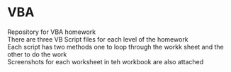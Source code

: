 # VBA
Repository for VBA homework<br>
There are three VB Script files for each level of the homework<br>
Each script has two methods one to loop through the workk sheet and the other to do the work<br>
Screenshots for each worksheet in teh workbook are also attached
